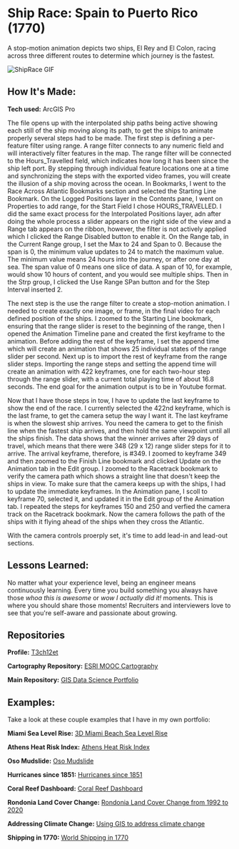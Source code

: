 # Ship Race: Spain to Puerto Rico (1770)
A stop-motion animation depicts two ships, El Rey and El Colon, racing across three different routes to determine which journey is the fastest.

<img src="./ShipRace Spain to Puerto Rico, 1770 720p.gif" img alt = "ShipRace GIF"/>

## How It's Made:

**Tech used:** ArcGIS Pro

The file opens up with the interpolated ship paths being active showing each still of the ship moving along its path, to get the ships to animate properly several steps had to be made. The first step is defining a per-feature filter using range. A range filter connects to any numeric field and will interactively filter features in the map. The range filter will be connected to the Hours_Travelled field, which indicates how long it has been since the ship left port. By stepping through individual feature locations one at a time and synchronizing the steps with the exported video frames, you will create the illusion of a ship moving across the ocean. In Bookmarks, I went to the Race Across Atlantic Bookmarks section and selected the Starting Line Bookmark. On the Logged Positions layer in the Contents pane, I went on Properties to add range, for the Start Field I chose HOURS_TRAVELLED. I did the same exact process for the Interpolated Positions layer, adn after doing the whole process a slider appears on the right side of the view and a Range tab appears on the ribbon, however, the filter is not actively applied which I clicked the Range Disabled button to enable it. On the Range tab, in the Current Range group, I set the Max to 24 and Span to 0. Because the span is 0, the minimum value updates to 24 to match the maximum value. The minimum value means 24 hours into the journey, or after one day at sea. The span value of 0 means one slice of data. A span of 10, for example, would show 10 hours of content, and you would see multiple ships. Then in the Strp group, I clicked the Use Range SPan button and for the Step Interval inserted 2.

The next step is the use the range filter to create a stop-motion animation. I needed to create exactly one image, or frame, in the final video for each defined position of the ships. I zoomed to the Starting Line bookmark, ensuring that the range slider is reset to the beginning of the range, then I opened the Animation Timeline pane and created the first keyframe to the animation. Before adding the rest of the keyframe, I set the append time which will create an animation that shows 25 individual states of the range slider per second. Next up is to import the rest of keyframe from the range slider steps. Importing the range steps and setting the append time will create an animation with 422 keyframes, one for each two-hour step through the range slider, with a current total playing time of about 16.8 seconds. The end goal for the animation output is to be in Youtube format.

Now that I have those steps in tow, I have to update the last keyframe to show the end of the race. I currently selected the 422nd keyframe, which is the last frame, to get the camera setup the way I want it. The last keyframe is when the slowest ship arrives. You need the camera to get to the finish line when the fastest ship arrives, and then hold the same viewpoint until all the ships finish. The data shows that the winner arrives after 29 days of travel, which means that there were 348 (29 x 12) range slider steps for it to arrive. The arrival keyframe, therefore, is #349. I zoomed to keyframe 349 and then zoomed to the Finish Line bookmark and clicked Update on the Animation tab in the Edit group. I zoomed to the Racetrack bookmark to verify the camera path which shows a straight line that doesn't keep the ships in view. To make sure that the camera keeps up with the ships, I had to update the immediate keyframes. In the Animation pane, I scoll to keyframe 70, selected it, and updated it in the Edit group of the Animation tab. I repeated the steps for keyframes 150 and 250 and verfied the camera track on the Racetrack bookmark. Now the camera follows the path of the ships with it flying ahead of the ships when they cross the Atlantic.

With the camera controls proerply set, it's time to add lead-in and lead-out sections. 

## Lessons Learned:

No matter what your experience level, being an engineer means continuously learning. Every time you build something you always have those *whoa this is awesome* or *wow I actually did it!* moments. This is where you should share those moments! Recruiters and interviewers love to see that you're self-aware and passionate about growing.

## Repositories
**Profile:** [T3ch12et](https://github.com/T3ch12et)

**Cartography Repository:** [ESRI MOOC Cartography](https://github.com/T3ch12et/GIS-Data-Science-Portfolio/tree/main/ESRI-MOOC-Cartography)

**Main Repository:** [GIS Data Science Portfolio](https://github.com/T3ch12et/GIS-Data-Science-Portfolio)

## Examples:
Take a look at these couple examples that I have in my own portfolio:

**Miami Sea Level Rise:** [3D Miami Beach Sea Level Rise](https://github.com/T3ch12et/GIS-Data-Science-Portfolio/tree/main/ESRI-MOOC-GIS-for-Climate-Action/3D-Miami-Beach-Sea-Level-Rise)

**Athens Heat Risk Index:** [Athens Heat Risk Index](https://github.com/T3ch12et/GIS-Data-Science-Portfolio/tree/main/ESRI-MOOC-GIS-for-Climate-Action/Athens-Heat-Risk-Index)

**Oso Mudslide:** [Oso Mudslide](https://github.com/T3ch12et/GIS-Data-Science-Portfolio/tree/main/ESRI-MOOC-Cartography/Oso-Mudslide)

**Hurricanes since 1851:** [Hurricanes since 1851](https://github.com/T3ch12et/GIS-Data-Science-Portfolio/tree/main/ESRI-MOOC-Cartography/Hurricanes-since-1851) 

**Coral Reef Dashboard:** [Coral Reef Dashboard](https://github.com/T3ch12et/GIS-Data-Science-Portfolio/tree/main/ESRI-MOOC-GIS-for-Climate-Action/Coral-Reef-Dashboard)

**Rondonia Land Cover Change:** [Rondonia Land Cover Change from 1992 to 2020](https://github.com/T3ch12et/GIS-Data-Science-Portfolio/tree/main/ESRI-MOOC-GIS-for-Climate-Action/Rondonia-Land-Cover-Change)

**Addressing Climate Change:** [Using GIS to address climate change](https://github.com/T3ch12et/GIS-Data-Science-Portfolio/blob/main/ESRI-MOOC-GIS-for-Climate-Action/Addressing-Climate-Change/README.md)

**Shipping in 1770:** [World Shipping in 1770](https://github.com/T3ch12et/GIS-Data-Science-Portfolio/tree/main/ESRI-MOOC-Cartography/Shipping-in-1770)
